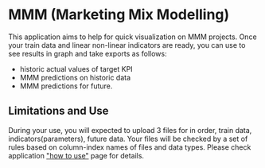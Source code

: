 # MMM (Marketing Mix Modelling) 
This application aims to help for quick visualization on MMM projects. 
Once your train data and linear non-linear indicators are ready, you can use to see results in graph and take exports as follows: 
  - historic actual values of target KPI 
  - MMM predictions on historic data 
  - MMM predictions for future.  

## Limitations and Use 
During your use, you will expected to upload 3 files for in order, train data, indicators(parameters), future data. 
Your files will be checked by a set of rules based on column-index names of files and data types. Please check application <a href = "https://tmuratc-streamlitmmm-db-8l12uh.streamlit.app/How_To_Use"> "how to use"</a> page for details.
 
 
